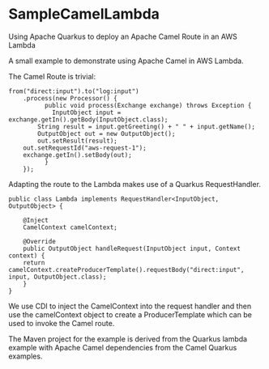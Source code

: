 # SampleCamelLambda
Using Apache Quarkus to deploy an Apache Camel Route in an AWS Lambda

A small example to demonstrate using Apache Camel in AWS Lambda.

The Camel Route is trivial:

	from("direct:input").to("log:input")
        .process(new Processor() {
              public void process(Exchange exchange) throws Exception {
                InputObject input = exchange.getIn().getBody(InputObject.class);
        	String result = input.getGreeting() + " " + input.getName();
        	OutputObject out = new OutputObject();
        	out.setResult(result);
		out.setRequestId("aws-request-1");
		exchange.getIn().setBody(out);
              }
        });

Adapting the route to the Lambda makes use of a Quarkus RequestHandler.

	public class Lambda implements RequestHandler<InputObject, OutputObject> {

	    @Inject
	    CamelContext camelContext;

	    @Override
	    public OutputObject handleRequest(InputObject input, Context context) {
		return camelContext.createProducerTemplate().requestBody("direct:input", input, OutputObject.class);
	    }
	}

We use CDI to inject the CamelContext into the request handler and then use the camelContext object to create a
ProducerTemplate which can be used to invoke the Camel route.

The Maven project for the example is derived from the Quarkus lambda example with Apache Camel dependencies from the Camel Quarkus examples.
